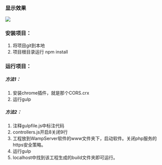 ### 显示效果

<img src="show1.gif">

### 安装项目：
1. 将项目git到本地
2. 项目根目录运行 npm install 

### 运行项目：
##### 方法1：
1. 安装chrome插件，就是那个CORS.crx
2. 运行gulp

##### 方法2：
1. 注释gulpfile.js中标注代码
2. controllers.js开启8关闭9行
3. 工程放到WampServer软件的www文件夹下，启动软件。关闭php服务的https安全策略。
4. 运行gulp
5. localhost中找到该工程生成的build文件夹即可运行。

